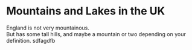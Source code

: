 Mountains and Lakes in the UK   
=============================
England is not very mountainous.   
But has some tall hills, and maybe a mountain or two depending on your definition.
sdfagdfb
